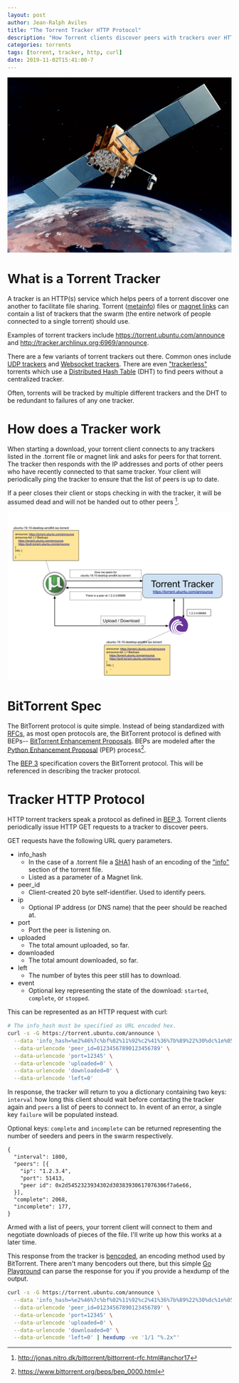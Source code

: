 ```yaml
---
layout: post
author: Jean-Ralph Aviles
title: "The Torrent Tracker HTTP Protocol"
description: "How Torrent clients discover peers with trackers over HTTP."
categories: torrents
tags: [torrent, tracker, http, curl]
date: 2019-11-02T15:41:00-7
---
```


[![alt text](/assets/pictures/Gps_Satellite.jpg "GPS Satellite")](https://commons.wikimedia.org/wiki/File:Navstar-2F.jpg)

# What is a Torrent Tracker

A tracker is an HTTP(s) service which helps peers of a torrent discover one
another to facilitate file sharing. Torrent
([metainfo](https://www.bittorrent.org/beps/bep_0003.html#metainfo-files))
files or [magnet links](https://www.bittorrent.org/beps/bep_0009.html) can
contain a list of trackers that the swarm (the entire network of people
connected to a single torrent) should use.

Examples of torrent trackers include <https://torrent.ubuntu.com/announce> and
<http://tracker.archlinux.org:6969/announce>.

There are a few variants of torrent trackers out there. Common ones include
[UDP trackers](https://www.bittorrent.org/beps/bep_0015.html) and
[Websocket trackers](https://github.com/webtorrent/webtorrent). There are even
["trackerless"](https://en.wikipedia.org/wiki/BitTorrent_tracker#Trackerless_torrents)
torrents which use a
[Distributed Hash Table](https://en.wikipedia.org/wiki/Distributed_hash_table)
(DHT) to find peers without a centralized tracker.

Often, torrents will be tracked by multiple different trackers and the DHT to be
redundant to failures of any one tracker.

# How does a Tracker work

When starting a download, your torrent client connects to any trackers listed
in the .torrent file or magnet link and asks for peers for that torrent. The
tracker then responds with the IP addresses and ports of other peers who have
recently connected to that same tracker. Your client will periodically ping the
tracker to ensure that the list of peers is up to date.

If a peer closes their client or stops checking in with the tracker, it will be
assumed dead and will not be handed out to other peers [^2].

![alt text](/assets/pictures/Torrent_Tracker.svg "Torrent Tracker")

# BitTorrent Spec

The BitTorrent protocol is quite simple. Instead of being standardized with
[RFCs](https://en.wikipedia.org/wiki/Request_for_Comments), as most open
protocols are, the BitTorrent protocol is defined with BEPs-- [BitTorrent
Enhancement Proposals](https://www.bittorrent.org/beps/bep_0001.html). BEPs are
modeled after the [Python Enhancement
Proposal](https://www.python.org/dev/peps/) (PEP) process[^1].

The [BEP 3](https://www.bittorrent.org/beps/bep_0003.html) specification covers
the BitTorrent protocol. This will be referenced in describing the tracker
protocol.

# Tracker HTTP Protocol

HTTP torrent trackers speak a protocol as defined in
[BEP 3](https://www.bittorrent.org/beps/bep_0003.html#trackers). Torrent clients
periodically issue HTTP GET requests to a tracker to discover peers.

GET requests have the following URL query parameters.

* info_hash
  * In the case of a .torrent file a
    [SHA1](https://en.wikipedia.org/wiki/SHA-1) hash of an encoding of the
    ["info"](https://www.bittorrent.org/beps/bep_0003.html#peer-protocol)
    section of the torrent file.
  * Listed as a parameter of a Magnet link.
* peer_id
  * Client-created 20 byte self-identifier. Used to identify peers.
* ip
  * Optional IP address (or DNS name) that the peer should be reached at.
* port
  * Port the peer is listening on.
* uploaded
  * The total amount uploaded, so far.
* downloaded
  * The total amount downloaded, so far.
* left
  * The number of bytes this peer still has to download.
* event
  * Optional key representing the state of the download: `started`, `complete`,
    or `stopped`.

This can be represented as an HTTP request with curl:

```bash
# The info_hash must be specified as URL encoded hex.
curl -s -G https://torrent.ubuntu.com/announce \
  --data 'info_hash=%e2%46%7c%bf%02%11%92%c2%41%36%7b%89%22%30%dc%1e%05%c0%58%0e' \
  --data-urlencode 'peer_id=01234567890123456789' \
  --data-urlencode 'port=12345' \
  --data-urlencode 'uploaded=0' \
  --data-urlencode 'downloaded=0' \
  --data-urlencode 'left=0'
```

In response, the tracker will return to you a dictionary containing two keys:
`interval` how long this client should wait before contacting the tracker again
and `peers` a list of peers to connect to. In event of an error, a single key
`failure`  will be populated instead.

Optional keys: `complete` and `incomplete` can be returned representing the
number of seeders and peers in the swarm respectively.

```
{
  "interval": 1800,
  "peers": [{
    "ip": "1.2.3.4",
    "port": 51413,
    "peer id": 0x2d5452323934302d30383930617076306f7a6e66,
  }],
  "complete": 2068,
  "incomplete": 177,
}
```

Armed with a list of peers, your torrent client will connect to them and
negotiate downloads of pieces of the file. I'll write up how this works at a
later time.

This response from the tracker is
[bencoded](https://en.wikipedia.org/wiki/Bencode), an encoding method used by
BitTorrent. There aren't many bencoders out there, but this simple
[Go Playground](https://play.golang.org/p/EQHEHBV5IsI) can parse the response
for you if you provide a hexdump of the output.

```bash
curl -s -G https://torrent.ubuntu.com/announce \
  --data 'info_hash=%e2%46%7c%bf%02%11%92%c2%41%36%7b%89%22%30%dc%1e%05%c0%58%0e' \
  --data-urlencode 'peer_id=01234567890123456789' \
  --data-urlencode 'port=12345' \
  --data-urlencode 'uploaded=0' \
  --data-urlencode 'downloaded=0' \
  --data-urlencode 'left=0' | hexdump -ve '1/1 "%.2x"'
```

[^1]: <https://www.bittorrent.org/beps/bep_0000.html>
[^2]: <http://jonas.nitro.dk/bittorrent/bittorrent-rfc.html#anchor17>
